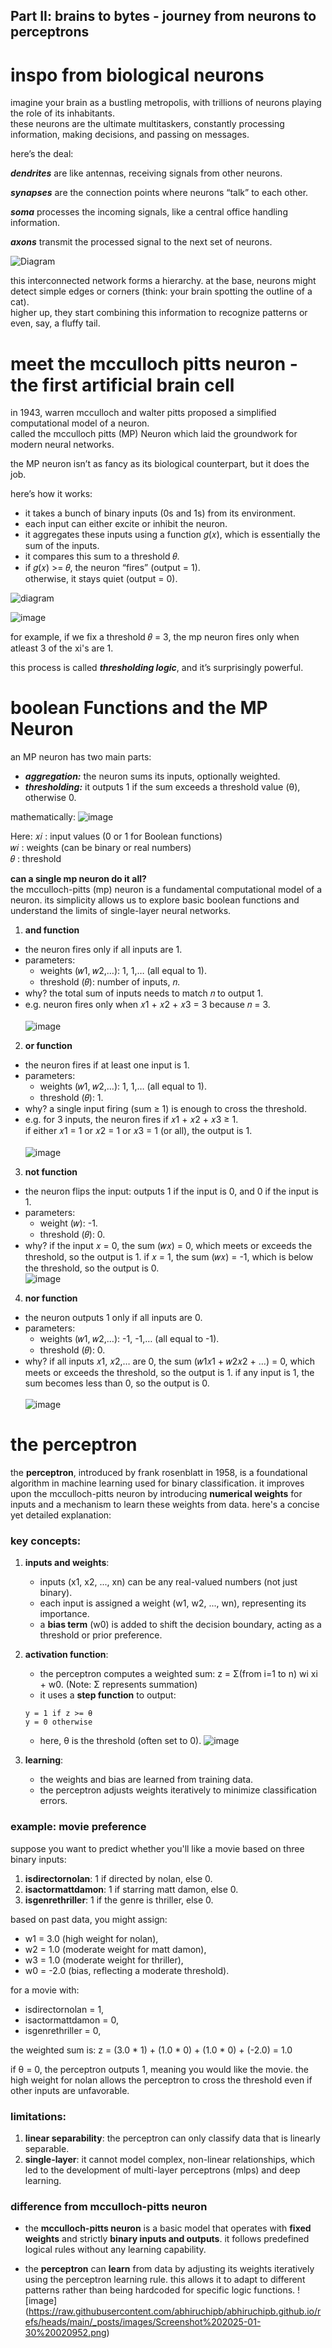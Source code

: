 ## Part II: brains to bytes - journey from neurons to perceptrons

# inspo from biological neurons
imagine your brain as a bustling metropolis, with trillions of neurons playing the role of its inhabitants. <br>
these neurons are the ultimate multitaskers, constantly processing information, making decisions, and passing on messages.

here’s the deal:

***dendrites*** are like antennas, receiving signals from other neurons. 

***synapses*** are the connection points where neurons “talk” to each other. 

***soma*** processes the incoming signals, like a central office handling information. 

***axons*** transmit the processed signal to the next set of neurons.

![Diagram](https://miro.medium.com/v2/resize:fit:1400/1*K1ee1SzB0lxjIIo7CGI7LQ.png)

this interconnected network forms a hierarchy. at the base, neurons might detect simple edges or corners (think: your brain spotting the outline of a cat). <br>
higher up, they start combining this information to recognize patterns or even, say, a fluffy tail.

# meet the mcculloch pitts neuron - the first artificial brain cell
in 1943, warren mcculloch and walter pitts proposed a simplified computational model of a neuron. <br>
called the mcculloch pitts (MP) Neuron which laid the groundwork for modern neural networks.

the MP neuron isn’t as fancy as its biological counterpart, but it does the job. 

here’s how it works:

- it takes a bunch of binary inputs (0s and 1s) from its environment. <br>
- each input can either excite or inhibit the neuron. <br>
- it aggregates these inputs using a function 𝑔(𝑥), which is essentially the sum of the inputs. <br>
- it compares this sum to a threshold 𝜃.<br>
- if 𝑔(𝑥) >= 𝜃, the neuron “fires” (output = 1).<br>
  otherwise, it stays quiet (output = 0).<br>


![diagram](https://miro.medium.com/v2/resize:fit:738/1*fDHlg9iNo0LLK4czQqqO9A.png)

![image](https://raw.githubusercontent.com/abhiruchipb/abhiruchipb.github.io/refs/heads/main/_posts/images/image4.png)

for example, if we fix a threshold 𝜃 = 3, the mp neuron fires only when atleast 3 of the xi's are 1.

this process is called ***thresholding logic***, and it’s surprisingly powerful.

# boolean Functions and the MP Neuron

an MP neuron has two main parts:
- ***aggregation:*** the neuron sums its inputs, optionally weighted.<br>
- ***thresholding:*** it outputs 1 if the sum exceeds a threshold value (θ), otherwise 0.<br>

mathematically:
![image](https://raw.githubusercontent.com/abhiruchipb/abhiruchipb.github.io/refs/heads/main/_posts/Screenshot%202024-12-31%20020838.png)

Here:
𝑥𝑖 : input values (0 or 1 for Boolean functions) <br>
𝑤𝑖 : weights (can be binary or real numbers) <br>
𝜃 : threshold <br>

**can a single mp neuron do it all?**  
the mcculloch-pitts (mp) neuron is a fundamental computational model of a neuron. its simplicity allows us to explore basic boolean functions and understand the limits of single-layer neural networks.

1. **and function**  
- the neuron fires only if all inputs are 1. <br>  
- parameters:<br>  
  - weights (𝑤1, 𝑤2,…): 1, 1,… (all equal to 1).<br>  
  - threshold (𝜃): number of inputs, 𝑛.<br>  
- why? the total sum of inputs needs to match 𝑛 to output 1. <br>  
- e.g. neuron fires only when 𝑥1 + 𝑥2 + 𝑥3 = 3 because 𝑛 = 3. <br>  
![image](https://raw.githubusercontent.com/abhiruchipb/abhiruchipb.github.io/refs/heads/main/_posts/images/and.webp)

2. **or function**  
- the neuron fires if at least one input is 1. <br>  
- parameters:<br>  
  - weights (𝑤1, 𝑤2,…): 1, 1,… (all equal to 1).<br>  
  - threshold (𝜃): 1.<br>  
- why? a single input firing (sum ≥ 1) is enough to cross the threshold. <br>  
- e.g. for 3 inputs, the neuron fires if 𝑥1 + 𝑥2 + 𝑥3 ≥ 1.  
  if either 𝑥1 = 1 or 𝑥2 = 1 or 𝑥3 = 1 (or all), the output is 1.<br>  
![image](https://raw.githubusercontent.com/abhiruchipb/abhiruchipb.github.io/refs/heads/main/_posts/images/or.webp)

3. **not function**  
- the neuron flips the input: outputs 1 if the input is 0, and 0 if the input is 1. <br>  
- parameters:<br>  
  - weight (𝑤): -1.<br>  
  - threshold (𝜃): 0.<br>  
- why? if the input 𝑥 = 0, the sum (𝑤𝑥) = 0, which meets or exceeds the threshold, so the output is 1. if 𝑥 = 1, the sum (𝑤𝑥) = -1, which is below the threshold, so the output is 0.<br> ![image](https://raw.githubusercontent.com/abhiruchipb/abhiruchipb.github.io/refs/heads/main/_posts/images/not.webp)  

4. **nor function**  
- the neuron outputs 1 only if all inputs are 0. <br>  
- parameters:<br>  
  - weights (𝑤1, 𝑤2,…): -1, -1,… (all equal to -1).<br>  
  - threshold (𝜃): 0.<br>  
- why? if all inputs 𝑥1, 𝑥2,… are 0, the sum (𝑤1𝑥1 + 𝑤2𝑥2 + …) = 0, which meets or exceeds the threshold, so the output is 1.
if any input is 1, the sum becomes less than 0, so the output is 0.<br>  
![image](https://raw.githubusercontent.com/abhiruchipb/abhiruchipb.github.io/refs/heads/main/_posts/images/nor.webp)

# the perceptron

the **perceptron**, introduced by frank rosenblatt in 1958, is a foundational algorithm in machine learning used for binary classification. it improves upon the mcculloch-pitts neuron by introducing **numerical weights** for inputs and a mechanism to learn these weights from data. here's a concise yet detailed explanation:

### key concepts:

1. **inputs and weights**:
    - inputs (x1, x2, ..., xn) can be any real-valued numbers (not just binary).
    - each input is assigned a weight (w1, w2, ..., wn), representing its importance.
    - a **bias term** (w0) is added to shift the decision boundary, acting as a threshold or prior preference.

2. **activation function**:
    - the perceptron computes a weighted sum: z = Σ(from i=1 to n) wi xi + w0.  (Note: Σ represents summation)
    - it uses a **step function** to output:
    ```
    y = 1 if z >= θ
    y = 0 otherwise
    ```
    - here, θ is the threshold (often set to 0).
![image](https://raw.githubusercontent.com/abhiruchipb/abhiruchipb.github.io/refs/heads/main/_posts/images/Screenshot%202025-01-30%20015257.png)


3. **learning**:
    - the weights and bias are learned from training data.
    - the perceptron adjusts weights iteratively to minimize classification errors.

### example: movie preference

suppose you want to predict whether you'll like a movie based on three binary inputs:

1. **isdirectornolan**: 1 if directed by nolan, else 0.
2. **isactormattdamon**: 1 if starring matt damon, else 0.
3. **isgenrethriller**: 1 if the genre is thriller, else 0.

based on past data, you might assign:
- w1 = 3.0 (high weight for nolan),
- w2 = 1.0 (moderate weight for matt damon),
- w3 = 1.0 (moderate weight for thriller),
- w0 = -2.0 (bias, reflecting a moderate threshold).

for a movie with:
- isdirectornolan = 1,
- isactormattdamon = 0,
- isgenrethriller = 0,

the weighted sum is:
z = (3.0 * 1) + (1.0 * 0) + (1.0 * 0) + (-2.0) = 1.0

if θ = 0, the perceptron outputs 1, meaning you would like the movie. the high weight for nolan allows the perceptron to cross the threshold even if other inputs are unfavorable.

### limitations:

1. **linear separability**: the perceptron can only classify data that is linearly separable.
2. **single-layer**: it cannot model complex, non-linear relationships, which led to the development of multi-layer perceptrons (mlps) and deep learning.

### difference from mcculloch-pitts neuron

- the **mcculloch-pitts neuron** is a basic model that operates with **fixed weights** and strictly **binary inputs and outputs**. it follows predefined logical rules without any learning capability.
  
- the **perceptron** can **learn** from data by adjusting its weights iteratively using the perceptron learning rule. this allows it to adapt to different patterns rather than being hardcoded for specific logic functions.
![image] (https://raw.githubusercontent.com/abhiruchipb/abhiruchipb.github.io/refs/heads/main/_posts/images/Screenshot%202025-01-30%20020952.png)
